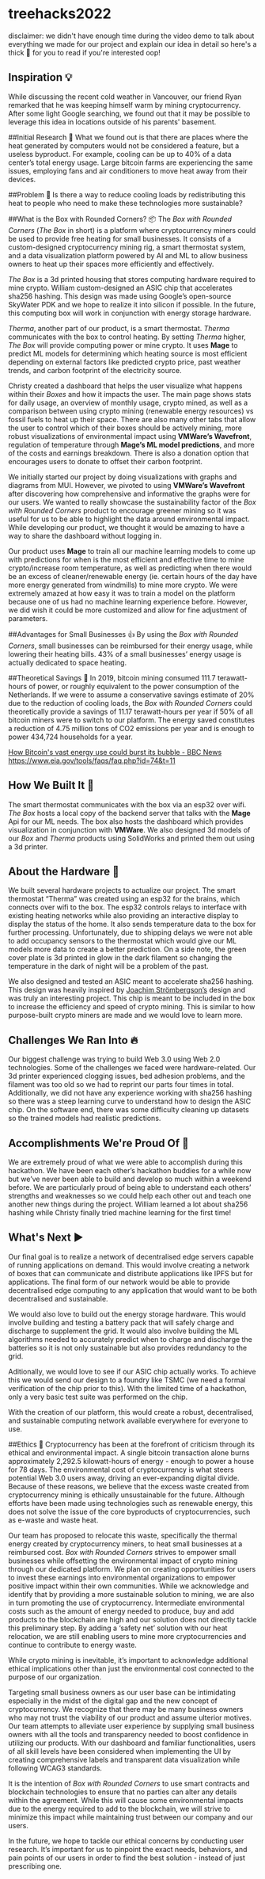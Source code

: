# treehacks2022

disclaimer: we didn't have enough time during the video demo to talk about everything we made for our project and explain our idea in detail so here's a thick 📕 for you to read if you're interested oop!

## Inspiration 💡
While discussing the recent cold weather in Vancouver, our friend Ryan remarked that he was keeping himself warm by mining cryptocurrency. After some light Google searching, we found out that it may be possible to leverage this idea in locations outside of his parents' basement. 

##Initial Research 🔎
What we found out is that there are places where the heat generated by computers would not be considered a feature, but a useless byproduct. For example, cooling can be up to 40% of a data center’s total energy usage. Large bitcoin farms are experiencing the same issues, employing fans and air conditioners to move heat away from their devices. 

##Problem 💭
Is there a way to reduce cooling loads by redistributing this heat to people who need to make these technologies more sustainable?

##What is the Box with Rounded Corners? 📦
The _Box with Rounded Corners_ (_The Box_ in short) is a platform where cryptocurrency miners could be used to provide free heating for small businesses. It consists of a custom-designed cryptocurrency mining rig, a smart thermostat system, and a data visualization platform powered by AI and ML to allow business owners to heat up their spaces more efficiently and effectively. 

_The Box_ is a 3d printed housing that stores computing hardware required to mine crypto. William custom-designed an ASIC chip that accelerates sha256 hashing. This design was made using Google’s open-source SkyWater PDK and we hope to realize it into silicon if possible. In the future, this computing box will work in conjunction with energy storage hardware. 

_Therma_, another part of our product, is a smart thermostat. _Therma_ communicates with the box to control heating. By setting _Therma_ higher, _The Box_ will provide computing power or mine crypto. It uses **Mage** to predict ML models for determining which heating source is most efficient depending on external factors like predicted crypto price, past weather trends, and carbon footprint of the electricity source.

Christy created a dashboard that helps the user visualize what happens within their _Boxes_ and how it impacts the user. The main page shows stats for daily usage, an overview of monthly usage, crypto mined, as well as a comparison between using crypto mining (renewable energy resources) vs fossil fuels to heat up their space. There are also many other tabs that allow the user to control which of their boxes should be actively mining, more robust visualizations of environmental impact using **VMWare’s Wavefront**, regulation of temperature through **Mage’s ML model predictions**, and more of the costs and earnings breakdown. There is also a donation option that encourages users to donate to offset their carbon footprint.

We initially started our project by doing visualizations with graphs and diagrams from MUI. However, we pivoted to using **VMWare’s Wavefront** after discovering how comprehensive and informative the graphs were for our users. We wanted to really showcase the sustainability factor of the _Box with Rounded Corners_ product to encourage greener mining so it was useful for us to be able to highlight the data around environmental impact. While developing our product, we thought it would be amazing to have a way to share the dashboard without logging in.

Our product uses **Mage** to train all our machine learning models to come up with predictions for when is the most efficient and effective time to mine crypto/increase room temperature, as well as predicting when there would be an excess of cleaner/renewable energy (ie. certain hours of the day have more energy generated from windmills) to mine more crypto. We were extremely amazed at how easy it was to train a model on the platform because one of us had no machine learning experience before. However, we did wish it could be more customized and allow for fine adjustment of parameters.

##Advantages for Small Businesses 👍
By using the _Box with Rounded Corners_, small businesses can be reimbursed for their energy usage, while lowering their heating bills. 43% of a small businesses’ energy usage is actually dedicated to space heating. 

##Theoretical Savings 💾
In 2019, bitcoin mining consumed 111.7 terawatt-hours of power, or roughly equivalent to the power consumption of the Netherlands. If we were to assume a conservative savings estimate of 20% due to the reduction of cooling loads, the _Box with Rounded Corners_ could theoretically provide a savings of 11.17 terawatt-hours per year if 50% of all bitcoin miners were to switch to our platform. The energy saved constitutes a reduction of 4.75 million tons of CO2  emissions per year and is enough to power 434,724 households for a year.

[How Bitcoin's vast energy use could burst its bubble - BBC News](https://www150.statcan.gc.ca/t1/tbl1/en/tv.action?pid=2510006001)
https://www.eia.gov/tools/faqs/faq.php?id=74&t=11

## How We Built It 🔨
The smart thermostat communicates with the box via an esp32 over wifi. _The Box_ hosts a local copy of the backend server that talks with the **Mage** Api for our ML needs. The box also hosts the dashboard which provides visualization in conjunction with **VMWare**. We also designed 3d models of our _Box_ and _Therma_ products using SolidWorks and printed them out using a 3d printer.

## About the Hardware 🔌
We built several hardware projects to actualize our project. The smart thermostat “Therma” was created using an esp32 for the brains, which connects over wifi to the box. The esp32 controls relays to interface with existing heating networks while also providing an interactive display to display the status of the home. It also sends temperature data to the box for further processing. Unfortunately, due to shipping delays we were not able to add occupancy sensors to the thermostat which would give our ML models more data to create a better prediction. On a side note, the green cover plate is 3d printed in glow in the dark filament so changing the temperature in the dark of night will be a problem of the past. 

We also designed and tested an ASIC meant to accelerate sha256 hashing. This design was heavily inspired by [Joachim Strömbergson’s](https://github.com/secworks) design and was truly an interesting project. This chip is meant to be included in the box to increase the efficiency and speed of crypto mining. This is similar to how purpose-built crypto miners are made and we would love to learn more. 

## Challenges We Ran Into 🔥
Our biggest challenge was trying to build Web 3.0 using Web 2.0 technologies. Some of the challenges we faced were hardware-related. Our 3d printer experienced clogging issues, bed adhesion problems, and the filament was too old so we had to reprint our parts four times in total. Additionally, we did not have any experience working with sha256 hashing so there was a steep learning curve to understand how to design the ASIC chip. On the software end, there was some difficulty cleaning up datasets so the trained models had realistic predictions. 

## Accomplishments We're Proud Of 🌟
We are extremely proud of what we were able to accomplish during this hackathon. We have been each other’s hackathon buddies for a while now but we’ve never been able to build and develop so much within a weekend before. We are particularly proud of being able to understand each others’ strengths and weaknesses so we could help each other out and teach one another new things during the project. William learned a lot about sha256 hashing while Christy finally tried machine learning for the first time! 

## What's Next ▶️
Our final goal is to realize a network of decentralised edge servers capable of running applications on demand. This would involve creating a network of boxes that can communicate and distribute applications like IPFS but for applications. The final form of our network would be able to provide decentralised edge computing to any application that would want to be both decentralised and sustainable.  

We would also love to build out the energy storage hardware. This would involve building and testing a battery pack that will safely charge and discharge to supplement the grid. It would also involve building the ML algorithms needed to accurately predict when to charge and discharge the batteries so it is not only sustainable but also provides redundancy to the grid.

Aditionally, we would love to see if our ASIC chip actually works. To achieve this we would send our design to a foundry like TSMC (we need a formal verification of the chip prior to this). With the limited time of a hackathon, only a very basic test suite was performed on the chip. 

With the creation of our platform, this would create a robust, decentralised, and sustainable computing network available everywhere for everyone to use. 

##Ethics 🌈
Cryptocurrency has been at the forefront of criticism through its ethical and environmental impact. A single bitcoin transaction alone burns approximately 2,292.5 kilowatt-hours of energy - enough to power a house for 78 days. The environmental cost of cryptocurrency is what steers potential Web 3.0 users away, driving an ever-expanding digital divide. Because of these reasons, we believe that the excess waste created from cryptocurrency mining is ethically unsustainable for the future. Although efforts have been made using technologies such as renewable energy, this does not solve the issue of the core byproducts of cryptocurrencies, such as e-waste and waste heat. 

Our team has proposed to relocate this waste, specifically the thermal energy created by cryptocurrency miners, to heat small businesses at a reimbursed cost. _Box with Rounded Corners_ strives to empower small businesses while offsetting the environmental impact of crypto mining through our dedicated platform. We plan on creating opportunities for users to invest these earnings into environmental organizations to empower positive impact within their own communities. While we acknowledge and identify that by providing a more sustainable solution to mining, we are also in turn promoting the use of cryptocurrency. Intermediate environmental costs such as the amount of energy needed to produce, buy and add products to the blockchain are high and our solution does not directly tackle this preliminary step. By adding a ‘safety net’ solution with our heat relocation, we are still enabling users to mine more cryptocurrencies and continue to contribute to energy waste. 

While crypto mining is inevitable, it’s important to acknowledge additional ethical implications other than just the environmental cost connected to the purpose of our organization. 

Targeting small business owners as our user base can be intimidating especially in the midst of the digital gap and the new concept of cryptocurrency. We recognize that there may be many business owners who may not trust the viability of our product and assume ulterior motives. Our team attempts to alleviate user experience by supplying small business owners with all the tools and transparency needed to boost confidence in utilizing our products. With our dashboard and familiar functionalities, users of all skill levels have been considered when implementing the UI by creating comprehensive labels and transparent data visualization while following WCAG3 standards. 

It is the intention of _Box with Rounded Corners_ to use smart contracts and blockchain technologies to ensure that no parties can alter any details within the agreement. While this will cause some environmental impacts due to the energy required to add to the blockchain, we will strive to minimize this impact while maintaining trust between our company and our users.

In the future, we hope to tackle our ethical concerns by conducting user research. It’s important for us to pinpoint the exact needs, behaviors, and pain points of our users in order to find the best solution - instead of just prescribing one. 
